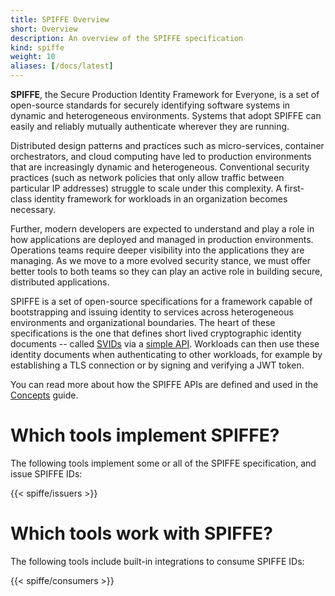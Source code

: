```yaml
---
title: SPIFFE Overview
short: Overview
description: An overview of the SPIFFE specification
kind: spiffe
weight: 10
aliases: [/docs/latest]
---
```


**SPIFFE**, the Secure Production Identity Framework for Everyone, is a set of open-source standards for securely identifying software systems in dynamic and heterogeneous environments. Systems that adopt SPIFFE can easily and reliably mutually authenticate wherever they are running.

Distributed design patterns and practices such as micro-services, container orchestrators, and cloud computing have led to production environments that are increasingly dynamic and heterogeneous. Conventional security practices (such as network policies that only allow traffic between particular IP addresses) struggle to scale under this complexity. A first-class identity framework for workloads in an organization becomes necessary.

Further, modern developers are expected to understand and play a role in how applications are deployed and managed in production environments. Operations teams require deeper visibility into the applications they are managing. As we move to a more evolved security stance, we must offer better tools to both teams so they can play an active role in building secure, distributed applications.

SPIFFE is a set of open-source specifications for a framework capable of bootstrapping and issuing identity to services across heterogeneous environments and organizational boundaries. The heart of these specifications is the one that defines short lived cryptographic identity documents -- called [SVIDs](/docs/latest/spiffe/concepts/#spiffe-verifiable-identity-document-svid) via a [simple API](/docs/latest/spiffe/concepts/#spiffe-workload-api). Workloads can then use these identity documents when authenticating to other workloads, for example by establishing a TLS connection or by signing and verifying a JWT token.

You can read more about how the SPIFFE APIs are defined and used in the [Concepts](/docs/latest/spiffe/concepts/) guide.

# Which tools implement SPIFFE?

The following tools implement some or all of the SPIFFE specification, and issue SPIFFE IDs:

{{< spiffe/issuers >}}

# Which tools work with SPIFFE?

The following tools include built-in integrations to consume SPIFFE IDs:

{{< spiffe/consumers >}}
